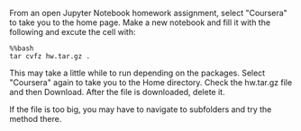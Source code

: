 From an open Jupyter Notebook homework assignment, select "Coursera" to take you to the home page.
Make a new notebook and fill it with the following and excute the cell with:

    %%bash
    tar cvfz hw.tar.gz .
    
This may take a little while to run depending on the packages.
Select "Coursera" again to take you to the Home directory.
Check the hw.tar.gz file and then Download.
After the file is downloaded, delete it.

If the file is too big, you may have to navigate to subfolders and try the method there.